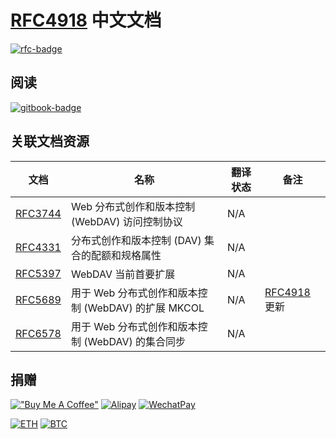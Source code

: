 # [RFC4918] 中文文档

[![rfc-badge]][RFC4918]

## 阅读

[![gitbook-badge]][RFC4918-CN]

## 关联文档资源

| 文档      | 名称                                                | 翻译状态 | 备注                       |
| --------- | --------------------------------------------------- | -------- | -------------------------- |
| [RFC3744] | Web 分布式创作和版本控制 (WebDAV) 访问控制协议      | N/A      |
| [RFC4331] | 分布式创作和版本控制 (DAV) 集合的配额和规格属性     | N/A      |
| [RFC5397] | WebDAV 当前首要扩展                                 | N/A      |
| [RFC5689] | 用于 Web 分布式创作和版本控制 (WebDAV) 的扩展 MKCOL | N/A      | [RFC4918][RFC4918-CN] 更新 |
| [RFC6578] | 用于 Web 分布式创作和版本控制 (WebDAV) 的集合同步   | N/A      |

## 捐赠

[!["Buy Me A Coffee"][buymeacoffee-badge]](https://www.buymeacoffee.com/d49cb87qgww)
[![Alipay][alipay-badge]](assets/donate-alipay.jpg)
[![WechatPay][wechat-badge]](assets/donate-wechatpay.png)

[![ETH][eth-badge]][eth-addr]
[![BTC][btc-badge]][btc-addr]

<!-- refs -->

[gitbook-badge]: https://img.shields.io/badge/GitBook-7B36ED?style=for-the-badge&logo=gitbook&logoColor=white
[rfc-badge]: https://img.shields.io/badge/RFC-4918-brightblue.svg
[buymeacoffee-badge]: https://img.shields.io/badge/Buy_Me_A_Coffee-FFDD00?style=for-the-badge&logo=buy-me-a-coffee&logoColor=black
[alipay-badge]: https://img.shields.io/badge/alipay-00A1E9?style=for-the-badge&logo=alipay&logoColor=white
[wechat-badge]: https://img.shields.io/badge/WeChat-07C160?style=for-the-badge&logo=wechat&logoColor=white
[eth-badge]: https://img.shields.io/badge/Ethereum-3C3C3D?style=for-the-badge&logo=Ethereum&logoColor=white
[eth-addr]: https://etherscan.io/address/0x35FC877Ef0234FbeABc51ad7fC64D9c1bE161f8F
[btc-badge]: https://img.shields.io/badge/Bitcoin-000000?style=for-the-badge&logo=bitcoin&logoColor=white
[btc-addr]: https://blockchair.com/bitcoin/address/bc1qz2vjews2fcscmvmcm5ctv47mj6236x9p26zk49
[RFC4918-CN]: https://friesi23.github.io/rfc4918-cn
[RFC3744]: https://datatracker.ietf.org/doc/html/rfc3744
[RFC4331]: https://datatracker.ietf.org/doc/html/rfc4331
[RFC4918]: https://datatracker.ietf.org/doc/html/rfc4918
[RFC5397]: https://datatracker.ietf.org/doc/html/rfc5397
[RFC5689]: https://datatracker.ietf.org/doc/html/rfc5689
[RFC6578]: https://datatracker.ietf.org/doc/html/rfc6578
